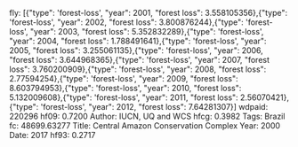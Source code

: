 fly: [{"type": 'forest-loss', "year": 2001, "forest loss": 3.558105356},{"type": 'forest-loss', "year": 2002, "forest loss": 3.800876244},{"type": 'forest-loss', "year": 2003, "forest loss": 5.352832289},{"type": 'forest-loss', "year": 2004, "forest loss": 1.788491641},{"type": 'forest-loss', "year": 2005, "forest loss": 3.255061135},{"type": 'forest-loss', "year": 2006, "forest loss": 3.644968365},{"type": 'forest-loss', "year": 2007, "forest loss": 3.760200909},{"type": 'forest-loss', "year": 2008, "forest loss": 2.77594254},{"type": 'forest-loss', "year": 2009, "forest loss": 8.603794953},{"type": 'forest-loss', "year": 2010, "forest loss": 5.132009608},{"type": 'forest-loss', "year": 2011, "forest loss": 2.56070421},{"type": 'forest-loss', "year": 2012, "forest loss": 7.64281307}]
wdpaid: 220296
hf09: 0.7200
Author: IUCN, UQ and WCS
hfcg: 0.3982
Tags: Brazil
fc: 48699.63277
Title: Central Amazon Conservation Complex
Year: 2000
Date: 2017
hf93: 0.2717
